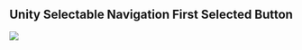 ## Unity Selectable Navigation First Selected Button
![](../images/event_system_first_selected.png)
